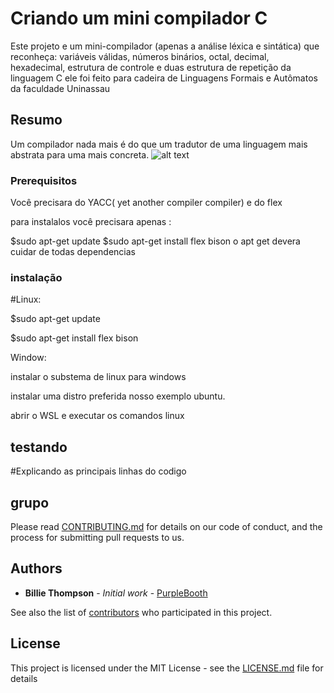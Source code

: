 # Criando um mini compilador C

Este projeto e um mini-compilador (apenas a análise léxica e sintática) que reconheça: variáveis válidas, números binários, octal, decimal, hexadecimal, estrutura de controle e duas estrutura de repetição da linguagem C
ele foi feito para cadeira de Linguagens Formais e Autômatos da faculdade Uninassau

## Resumo

Um compilador nada mais é do que um tradutor de uma linguagem mais abstrata para uma mais concreta.
![alt text](https://imgur.com/a/hlZdNNC)

### Prerequisitos

Você precisara do YACC( yet another compiler compiler) e do flex

para instalalos você precisara apenas :

$sudo apt-get update
$sudo apt-get install flex bison
o apt get devera cuidar de todas dependencias

### instalação

#Linux:

$sudo apt-get update

$sudo apt-get install flex bison

Window:

instalar o substema de linux para windows

instalar uma distro preferida nosso exemplo ubuntu.

abrir o WSL  e executar os comandos linux

## testando



#Explicando as principais linhas do codigo


## grupo

Please read [CONTRIBUTING.md](https://gist.github.com/PurpleBooth/b24679402957c63ec426) for details on our code of conduct, and the process for submitting pull requests to us.


## Authors

* **Billie Thompson** - *Initial work* - [PurpleBooth](https://github.com/PurpleBooth)

See also the list of [contributors](https://github.com/your/project/contributors) who participated in this project.

## License

This project is licensed under the MIT License - see the [LICENSE.md](LICENSE.md) file for details

